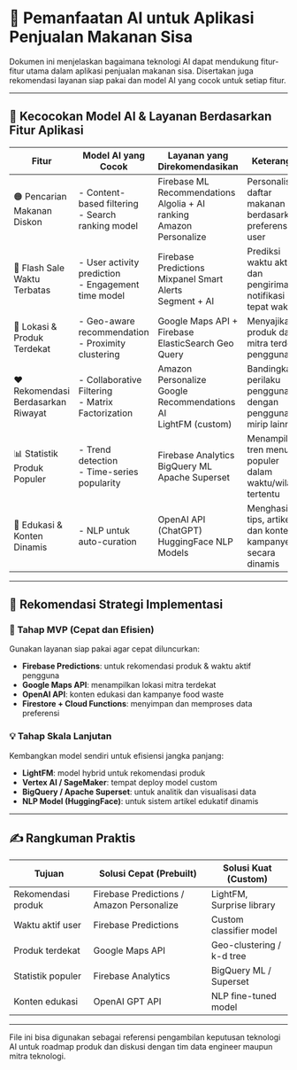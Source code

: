 # 🤖 Pemanfaatan AI untuk Aplikasi Penjualan Makanan Sisa

Dokumen ini menjelaskan bagaimana teknologi AI dapat mendukung fitur-fitur utama dalam aplikasi penjualan makanan sisa. Disertakan juga rekomendasi layanan siap pakai dan model AI yang cocok untuk setiap fitur.

---

## 🧩 Kecocokan Model AI & Layanan Berdasarkan Fitur Aplikasi

| **Fitur**                          | **Model AI yang Cocok**                               | **Layanan yang Direkomendasikan**                                         | **Keterangan**                                                 |
| ---------------------------------- | ----------------------------------------------------- | ------------------------------------------------------------------------- | -------------------------------------------------------------- |
| 🟠 Pencarian Makanan Diskon        | - Content-based filtering<br>- Search ranking model   | Firebase ML Recommendations<br>Algolia + AI ranking<br>Amazon Personalize | Personalisasi daftar makanan berdasarkan preferensi user       |
| 🔵 Flash Sale Waktu Terbatas       | - User activity prediction<br>- Engagement time model | Firebase Predictions<br>Mixpanel Smart Alerts<br>Segment + AI             | Prediksi waktu aktif dan pengiriman notifikasi tepat waktu     |
| 📍 Lokasi & Produk Terdekat        | - Geo-aware recommendation<br>- Proximity clustering  | Google Maps API + Firebase<br>ElasticSearch Geo Query                     | Menyajikan produk dari mitra terdekat pengguna                 |
| ❤️ Rekomendasi Berdasarkan Riwayat | - Collaborative Filtering<br>- Matrix Factorization   | Amazon Personalize<br>Google Recommendations AI<br>LightFM (custom)       | Bandingkan perilaku pengguna dengan pengguna mirip lainnya     |
| 📊 Statistik Produk Populer        | - Trend detection<br>- Time-series popularity         | Firebase Analytics<br>BigQuery ML<br>Apache Superset                      | Menampilkan tren menu populer dalam waktu/wilayah tertentu     |
| 🧠 Edukasi & Konten Dinamis        | - NLP untuk auto-curation                             | OpenAI API (ChatGPT)<br>HuggingFace NLP Models                            | Menghasilkan tips, artikel, dan konten kampanye secara dinamis |

---

## 🚀 Rekomendasi Strategi Implementasi

### 🎯 Tahap MVP (Cepat dan Efisien)

Gunakan layanan siap pakai agar cepat diluncurkan:

* **Firebase Predictions**: untuk rekomendasi produk & waktu aktif pengguna
* **Google Maps API**: menampilkan lokasi mitra terdekat
* **OpenAI API**: konten edukasi dan kampanye food waste
* **Firestore + Cloud Functions**: menyimpan dan memproses data preferensi

### 💡 Tahap Skala Lanjutan

Kembangkan model sendiri untuk efisiensi jangka panjang:

* **LightFM**: model hybrid untuk rekomendasi produk
* **Vertex AI / SageMaker**: tempat deploy model custom
* **BigQuery / Apache Superset**: untuk analitik dan visualisasi data
* **NLP Model (HuggingFace)**: untuk sistem artikel edukatif dinamis

---

## ✍️ Rangkuman Praktis

| Tujuan             | Solusi Cepat (Prebuilt)                   | Solusi Kuat (Custom)      |
| ------------------ | ----------------------------------------- | ------------------------- |
| Rekomendasi produk | Firebase Predictions / Amazon Personalize | LightFM, Surprise library |
| Waktu aktif user   | Firebase Predictions                      | Custom classifier model   |
| Produk terdekat    | Google Maps API                           | Geo-clustering / k-d tree |
| Statistik populer  | Firebase Analytics                        | BigQuery ML / Superset    |
| Konten edukasi     | OpenAI GPT API                            | NLP fine-tuned model      |

---

File ini bisa digunakan sebagai referensi pengambilan keputusan teknologi AI untuk roadmap produk dan diskusi dengan tim data engineer maupun mitra teknologi.
